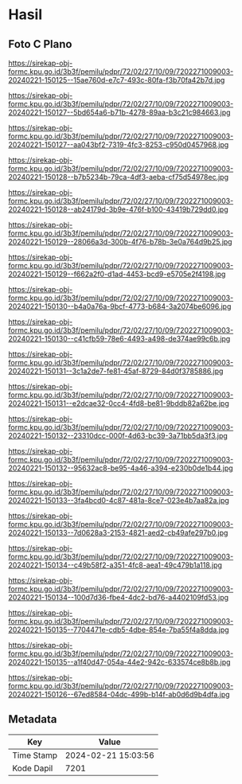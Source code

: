 # Hasil

## Foto C Plano

https://sirekap-obj-formc.kpu.go.id/3b3f/pemilu/pdpr/72/02/27/10/09/7202271009003-20240221-150125--15ae760d-e7c7-493c-80fa-f3b70fa42b7d.jpg

https://sirekap-obj-formc.kpu.go.id/3b3f/pemilu/pdpr/72/02/27/10/09/7202271009003-20240221-150127--5bd654a6-b71b-4278-89aa-b3c21c984663.jpg

https://sirekap-obj-formc.kpu.go.id/3b3f/pemilu/pdpr/72/02/27/10/09/7202271009003-20240221-150127--aa043bf2-7319-4fc3-8253-c950d0457968.jpg

https://sirekap-obj-formc.kpu.go.id/3b3f/pemilu/pdpr/72/02/27/10/09/7202271009003-20240221-150128--b7b5234b-79ca-4df3-aeba-cf75d54978ec.jpg

https://sirekap-obj-formc.kpu.go.id/3b3f/pemilu/pdpr/72/02/27/10/09/7202271009003-20240221-150128--ab24179d-3b9e-476f-b100-43419b729dd0.jpg

https://sirekap-obj-formc.kpu.go.id/3b3f/pemilu/pdpr/72/02/27/10/09/7202271009003-20240221-150129--28066a3d-300b-4f76-b78b-3e0a764d9b25.jpg

https://sirekap-obj-formc.kpu.go.id/3b3f/pemilu/pdpr/72/02/27/10/09/7202271009003-20240221-150129--f662a2f0-d1ad-4453-bcd9-e5705e2f4198.jpg

https://sirekap-obj-formc.kpu.go.id/3b3f/pemilu/pdpr/72/02/27/10/09/7202271009003-20240221-150130--b4a0a76a-9bcf-4773-b684-3a2074be6096.jpg

https://sirekap-obj-formc.kpu.go.id/3b3f/pemilu/pdpr/72/02/27/10/09/7202271009003-20240221-150130--c41cfb59-78e6-4493-a498-de374ae99c6b.jpg

https://sirekap-obj-formc.kpu.go.id/3b3f/pemilu/pdpr/72/02/27/10/09/7202271009003-20240221-150131--3c1a2de7-fe81-45af-8729-84d0f3785886.jpg

https://sirekap-obj-formc.kpu.go.id/3b3f/pemilu/pdpr/72/02/27/10/09/7202271009003-20240221-150131--e2dcae32-0cc4-4fd8-be81-9bddb82a62be.jpg

https://sirekap-obj-formc.kpu.go.id/3b3f/pemilu/pdpr/72/02/27/10/09/7202271009003-20240221-150132--23310dcc-000f-4d63-bc39-3a71bb5da3f3.jpg

https://sirekap-obj-formc.kpu.go.id/3b3f/pemilu/pdpr/72/02/27/10/09/7202271009003-20240221-150132--95632ac8-be95-4a46-a394-e230b0de1b44.jpg

https://sirekap-obj-formc.kpu.go.id/3b3f/pemilu/pdpr/72/02/27/10/09/7202271009003-20240221-150133--3fa4bcd0-4c87-481a-8ce7-023e4b7aa82a.jpg

https://sirekap-obj-formc.kpu.go.id/3b3f/pemilu/pdpr/72/02/27/10/09/7202271009003-20240221-150133--7d0628a3-2153-4821-aed2-cb49afe297b0.jpg

https://sirekap-obj-formc.kpu.go.id/3b3f/pemilu/pdpr/72/02/27/10/09/7202271009003-20240221-150134--c49b58f2-a351-4fc8-aea1-49c479b1a118.jpg

https://sirekap-obj-formc.kpu.go.id/3b3f/pemilu/pdpr/72/02/27/10/09/7202271009003-20240221-150134--100d7d36-fbe4-4dc2-bd76-a4402109fd53.jpg

https://sirekap-obj-formc.kpu.go.id/3b3f/pemilu/pdpr/72/02/27/10/09/7202271009003-20240221-150135--7704471e-cdb5-4dbe-854e-7ba55f4a8dda.jpg

https://sirekap-obj-formc.kpu.go.id/3b3f/pemilu/pdpr/72/02/27/10/09/7202271009003-20240221-150135--a1f40d47-054a-44e2-942c-633574ce8b8b.jpg

https://sirekap-obj-formc.kpu.go.id/3b3f/pemilu/pdpr/72/02/27/10/09/7202271009003-20240221-150126--67ed8584-04dc-499b-b14f-ab0d6d9b4dfa.jpg


## Metadata

| Key        | Value               |
| ---------- | ------------------- |
| Time Stamp | 2024-02-21 15:03:56 |
| Kode Dapil | 7201                |




